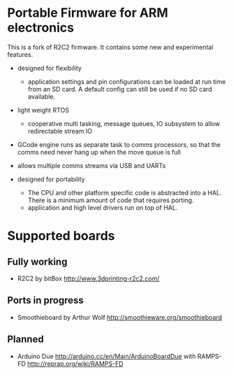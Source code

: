Portable Firmware for ARM electronics
=====================================

This is a fork of R2C2 firmware. It contains some new and experimental features.

* designed for flexibility
    * application settings and pin configurations can be loaded at run time from an SD card. A default config can still be used if no SD card available.

* light weight RTOS
	* cooperative multi tasking, message queues, IO subsystem to allow redirectable stream IO

* GCode engine runs as separate task to comms processors, so that the comms need never hang up when the move queue is full

* allows multiple comms streams via USB and UARTs

* designed for portability
	* The CPU and other platform specific code is abstracted into a HAL. There is a minimum amount of code that requires porting.
	* application and high level drivers run on top of HAL.


Supported boards
================

Fully working
-------------

* R2C2 by bitBox http://www.3dprinting-r2c2.com/

Ports in progress
-----------------

* Smoothieboard by Arthur Wolf http://smoothieware.org/smoothieboard

Planned
-------

* Arduino Due http://arduino.cc/en/Main/ArduinoBoardDue with RAMPS-FD http://reprap.org/wiki/RAMPS-FD
